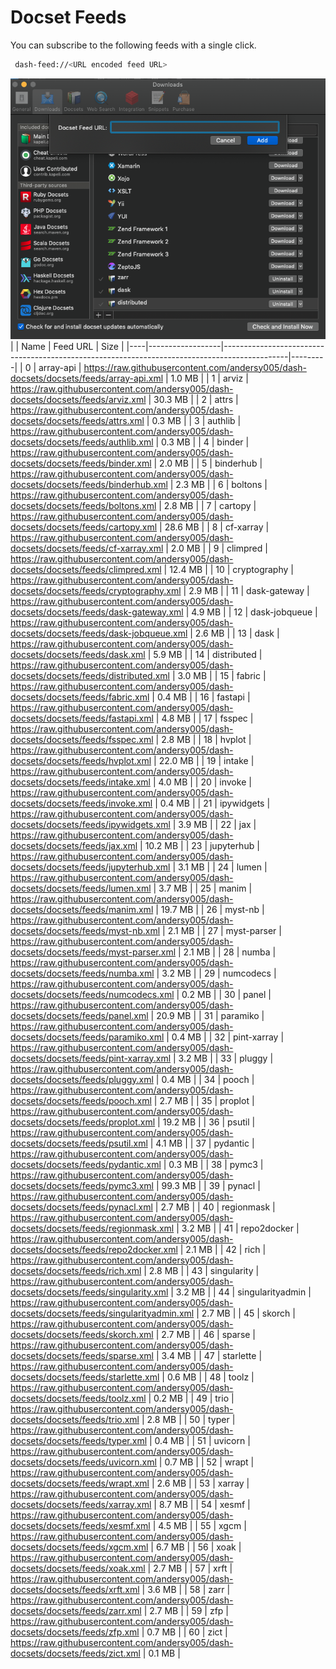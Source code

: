 # Docset Feeds

You can subscribe to the following feeds with a single click.

```bash
 dash-feed://<URL encoded feed URL>
```


![dash-docsets](https://github.com/andersy005/dash-docsets/raw/main/images/how-to-add-feed.png)
|    | Name             | Feed URL                                                                                     | Size    |
|----|------------------|----------------------------------------------------------------------------------------------|---------|
|  0 | array-api        | https://raw.githubusercontent.com/andersy005/dash-docsets/docsets/feeds/array-api.xml        | 1.0 MB  |
|  1 | arviz            | https://raw.githubusercontent.com/andersy005/dash-docsets/docsets/feeds/arviz.xml            | 30.3 MB |
|  2 | attrs            | https://raw.githubusercontent.com/andersy005/dash-docsets/docsets/feeds/attrs.xml            | 0.3 MB  |
|  3 | authlib          | https://raw.githubusercontent.com/andersy005/dash-docsets/docsets/feeds/authlib.xml          | 0.3 MB  |
|  4 | binder           | https://raw.githubusercontent.com/andersy005/dash-docsets/docsets/feeds/binder.xml           | 2.0 MB  |
|  5 | binderhub        | https://raw.githubusercontent.com/andersy005/dash-docsets/docsets/feeds/binderhub.xml        | 2.3 MB  |
|  6 | boltons          | https://raw.githubusercontent.com/andersy005/dash-docsets/docsets/feeds/boltons.xml          | 2.8 MB  |
|  7 | cartopy          | https://raw.githubusercontent.com/andersy005/dash-docsets/docsets/feeds/cartopy.xml          | 28.6 MB |
|  8 | cf-xarray        | https://raw.githubusercontent.com/andersy005/dash-docsets/docsets/feeds/cf-xarray.xml        | 2.0 MB  |
|  9 | climpred         | https://raw.githubusercontent.com/andersy005/dash-docsets/docsets/feeds/climpred.xml         | 12.4 MB |
| 10 | cryptography     | https://raw.githubusercontent.com/andersy005/dash-docsets/docsets/feeds/cryptography.xml     | 2.9 MB  |
| 11 | dask-gateway     | https://raw.githubusercontent.com/andersy005/dash-docsets/docsets/feeds/dask-gateway.xml     | 4.9 MB  |
| 12 | dask-jobqueue    | https://raw.githubusercontent.com/andersy005/dash-docsets/docsets/feeds/dask-jobqueue.xml    | 2.6 MB  |
| 13 | dask             | https://raw.githubusercontent.com/andersy005/dash-docsets/docsets/feeds/dask.xml             | 5.9 MB  |
| 14 | distributed      | https://raw.githubusercontent.com/andersy005/dash-docsets/docsets/feeds/distributed.xml      | 3.0 MB  |
| 15 | fabric           | https://raw.githubusercontent.com/andersy005/dash-docsets/docsets/feeds/fabric.xml           | 0.4 MB  |
| 16 | fastapi          | https://raw.githubusercontent.com/andersy005/dash-docsets/docsets/feeds/fastapi.xml          | 4.8 MB  |
| 17 | fsspec           | https://raw.githubusercontent.com/andersy005/dash-docsets/docsets/feeds/fsspec.xml           | 2.8 MB  |
| 18 | hvplot           | https://raw.githubusercontent.com/andersy005/dash-docsets/docsets/feeds/hvplot.xml           | 22.0 MB |
| 19 | intake           | https://raw.githubusercontent.com/andersy005/dash-docsets/docsets/feeds/intake.xml           | 4.0 MB  |
| 20 | invoke           | https://raw.githubusercontent.com/andersy005/dash-docsets/docsets/feeds/invoke.xml           | 0.4 MB  |
| 21 | ipywidgets       | https://raw.githubusercontent.com/andersy005/dash-docsets/docsets/feeds/ipywidgets.xml       | 3.9 MB  |
| 22 | jax              | https://raw.githubusercontent.com/andersy005/dash-docsets/docsets/feeds/jax.xml              | 10.2 MB |
| 23 | jupyterhub       | https://raw.githubusercontent.com/andersy005/dash-docsets/docsets/feeds/jupyterhub.xml       | 3.1 MB  |
| 24 | lumen            | https://raw.githubusercontent.com/andersy005/dash-docsets/docsets/feeds/lumen.xml            | 3.7 MB  |
| 25 | manim            | https://raw.githubusercontent.com/andersy005/dash-docsets/docsets/feeds/manim.xml            | 19.7 MB |
| 26 | myst-nb          | https://raw.githubusercontent.com/andersy005/dash-docsets/docsets/feeds/myst-nb.xml          | 2.1 MB  |
| 27 | myst-parser      | https://raw.githubusercontent.com/andersy005/dash-docsets/docsets/feeds/myst-parser.xml      | 2.1 MB  |
| 28 | numba            | https://raw.githubusercontent.com/andersy005/dash-docsets/docsets/feeds/numba.xml            | 3.2 MB  |
| 29 | numcodecs        | https://raw.githubusercontent.com/andersy005/dash-docsets/docsets/feeds/numcodecs.xml        | 0.2 MB  |
| 30 | panel            | https://raw.githubusercontent.com/andersy005/dash-docsets/docsets/feeds/panel.xml            | 20.9 MB |
| 31 | paramiko         | https://raw.githubusercontent.com/andersy005/dash-docsets/docsets/feeds/paramiko.xml         | 0.4 MB  |
| 32 | pint-xarray      | https://raw.githubusercontent.com/andersy005/dash-docsets/docsets/feeds/pint-xarray.xml      | 3.2 MB  |
| 33 | pluggy           | https://raw.githubusercontent.com/andersy005/dash-docsets/docsets/feeds/pluggy.xml           | 0.4 MB  |
| 34 | pooch            | https://raw.githubusercontent.com/andersy005/dash-docsets/docsets/feeds/pooch.xml            | 2.7 MB  |
| 35 | proplot          | https://raw.githubusercontent.com/andersy005/dash-docsets/docsets/feeds/proplot.xml          | 19.2 MB |
| 36 | psutil           | https://raw.githubusercontent.com/andersy005/dash-docsets/docsets/feeds/psutil.xml           | 4.1 MB  |
| 37 | pydantic         | https://raw.githubusercontent.com/andersy005/dash-docsets/docsets/feeds/pydantic.xml         | 0.3 MB  |
| 38 | pymc3            | https://raw.githubusercontent.com/andersy005/dash-docsets/docsets/feeds/pymc3.xml            | 99.3 MB |
| 39 | pynacl           | https://raw.githubusercontent.com/andersy005/dash-docsets/docsets/feeds/pynacl.xml           | 2.7 MB  |
| 40 | regionmask       | https://raw.githubusercontent.com/andersy005/dash-docsets/docsets/feeds/regionmask.xml       | 3.2 MB  |
| 41 | repo2docker      | https://raw.githubusercontent.com/andersy005/dash-docsets/docsets/feeds/repo2docker.xml      | 2.1 MB  |
| 42 | rich             | https://raw.githubusercontent.com/andersy005/dash-docsets/docsets/feeds/rich.xml             | 2.8 MB  |
| 43 | singularity      | https://raw.githubusercontent.com/andersy005/dash-docsets/docsets/feeds/singularity.xml      | 3.2 MB  |
| 44 | singularityadmin | https://raw.githubusercontent.com/andersy005/dash-docsets/docsets/feeds/singularityadmin.xml | 2.7 MB  |
| 45 | skorch           | https://raw.githubusercontent.com/andersy005/dash-docsets/docsets/feeds/skorch.xml           | 2.7 MB  |
| 46 | sparse           | https://raw.githubusercontent.com/andersy005/dash-docsets/docsets/feeds/sparse.xml           | 3.4 MB  |
| 47 | starlette        | https://raw.githubusercontent.com/andersy005/dash-docsets/docsets/feeds/starlette.xml        | 0.6 MB  |
| 48 | toolz            | https://raw.githubusercontent.com/andersy005/dash-docsets/docsets/feeds/toolz.xml            | 0.2 MB  |
| 49 | trio             | https://raw.githubusercontent.com/andersy005/dash-docsets/docsets/feeds/trio.xml             | 2.8 MB  |
| 50 | typer            | https://raw.githubusercontent.com/andersy005/dash-docsets/docsets/feeds/typer.xml            | 0.4 MB  |
| 51 | uvicorn          | https://raw.githubusercontent.com/andersy005/dash-docsets/docsets/feeds/uvicorn.xml          | 0.7 MB  |
| 52 | wrapt            | https://raw.githubusercontent.com/andersy005/dash-docsets/docsets/feeds/wrapt.xml            | 2.6 MB  |
| 53 | xarray           | https://raw.githubusercontent.com/andersy005/dash-docsets/docsets/feeds/xarray.xml           | 8.7 MB  |
| 54 | xesmf            | https://raw.githubusercontent.com/andersy005/dash-docsets/docsets/feeds/xesmf.xml            | 4.5 MB  |
| 55 | xgcm             | https://raw.githubusercontent.com/andersy005/dash-docsets/docsets/feeds/xgcm.xml             | 6.7 MB  |
| 56 | xoak             | https://raw.githubusercontent.com/andersy005/dash-docsets/docsets/feeds/xoak.xml             | 2.7 MB  |
| 57 | xrft             | https://raw.githubusercontent.com/andersy005/dash-docsets/docsets/feeds/xrft.xml             | 3.6 MB  |
| 58 | zarr             | https://raw.githubusercontent.com/andersy005/dash-docsets/docsets/feeds/zarr.xml             | 2.7 MB  |
| 59 | zfp              | https://raw.githubusercontent.com/andersy005/dash-docsets/docsets/feeds/zfp.xml              | 0.7 MB  |
| 60 | zict             | https://raw.githubusercontent.com/andersy005/dash-docsets/docsets/feeds/zict.xml             | 0.1 MB  |
